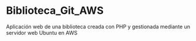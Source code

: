 # Biblioteca_Git_AWS
Aplicación web de una biblioteca creada con PHP y gestionada mediante un servidor web Ubuntu en AWS
